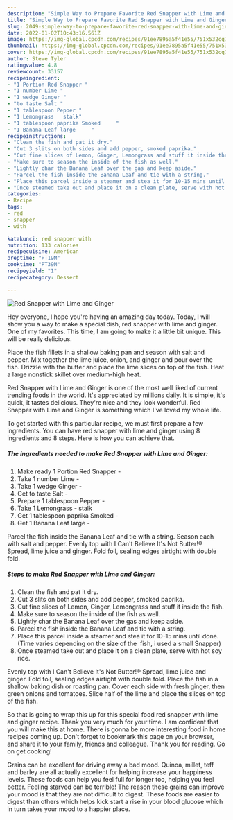 ```yaml
---
description: "Simple Way to Prepare Favorite Red Snapper with Lime and Ginger"
title: "Simple Way to Prepare Favorite Red Snapper with Lime and Ginger"
slug: 2049-simple-way-to-prepare-favorite-red-snapper-with-lime-and-ginger
date: 2022-01-02T10:43:16.561Z
image: https://img-global.cpcdn.com/recipes/91ee7895a5f41e55/751x532cq70/red-snapper-with-lime-and-ginger-recipe-main-photo.jpg
thumbnail: https://img-global.cpcdn.com/recipes/91ee7895a5f41e55/751x532cq70/red-snapper-with-lime-and-ginger-recipe-main-photo.jpg
cover: https://img-global.cpcdn.com/recipes/91ee7895a5f41e55/751x532cq70/red-snapper-with-lime-and-ginger-recipe-main-photo.jpg
author: Steve Tyler
ratingvalue: 4.8
reviewcount: 33157
recipeingredient:
- "1 Portion Red Snapper "
- "1 number Lime "
- "1 wedge Ginger "
- "to taste Salt "
- "1 tablespoon Pepper "
- "1 Lemongrass   stalk"
- "1 tablespoon paprika Smoked     "
- "1 Banana Leaf large     "
recipeinstructions:
- "Clean the fish and pat it dry."
- "Cut 3 slits on both sides and add pepper, smoked paprika."
- "Cut fine slices of Lemon, Ginger, Lemongrass and stuff it inside the fish."
- "Make sure to season the inside of the fish as well."
- "Lightly char the Banana Leaf over the gas and keep aside."
- "Parcel the fish inside the Banana Leaf and tie with a string."
- "Place this parcel inside a steamer and stea it for 10-15 mins until done. (Time varies depending on the size of the  fish, i used a small Snapper)"
- "Once steamed take out and place it on a clean plate, serve with hot soy rice."
categories:
- Recipe
tags:
- red
- snapper
- with

katakunci: red snapper with 
nutrition: 133 calories
recipecuisine: American
preptime: "PT19M"
cooktime: "PT39M"
recipeyield: "1"
recipecategory: Dessert

---
```



![Red Snapper with Lime and Ginger](https://img-global.cpcdn.com/recipes/91ee7895a5f41e55/751x532cq70/red-snapper-with-lime-and-ginger-recipe-main-photo.jpg)

Hey everyone, I hope you're having an amazing day today. Today, I will show you a way to make a special dish, red snapper with lime and ginger. One of my favorites. This time, I am going to make it a little bit unique. This will be really delicious.

Place the fish fillets in a shallow baking pan and season with salt and pepper. Mix together the lime juice, onion, and ginger and pour over the fish. Drizzle with the butter and place the lime slices on top of the fish. Heat a large nonstick skillet over medium-high heat.

Red Snapper with Lime and Ginger is one of the most well liked of current trending foods in the world. It's appreciated by millions daily. It is simple, it's quick, it tastes delicious. They're nice and they look wonderful. Red Snapper with Lime and Ginger is something which I've loved my whole life.


To get started with this particular recipe, we must first prepare a few ingredients. You can have red snapper with lime and ginger using 8 ingredients and 8 steps. Here is how you can achieve that.

<!--inarticleads1-->

##### The ingredients needed to make Red Snapper with Lime and Ginger:

1. Make ready 1 Portion Red Snapper -
1. Take 1 number Lime -
1. Take 1 wedge Ginger -
1. Get to taste Salt -
1. Prepare 1 tablespoon Pepper -
1. Take 1 Lemongrass -  stalk
1. Get 1 tablespoon paprika Smoked     -
1. Get 1 Banana Leaf large     -


Parcel the fish inside the Banana Leaf and tie with a string. Season each with salt and pepper. Evenly top with I Can&#39;t Believe It&#39;s Not Butter!® Spread, lime juice and ginger. Fold foil, sealing edges airtight with double fold. 

<!--inarticleads2-->

##### Steps to make Red Snapper with Lime and Ginger:

1. Clean the fish and pat it dry.
1. Cut 3 slits on both sides and add pepper, smoked paprika.
1. Cut fine slices of Lemon, Ginger, Lemongrass and stuff it inside the fish.
1. Make sure to season the inside of the fish as well.
1. Lightly char the Banana Leaf over the gas and keep aside.
1. Parcel the fish inside the Banana Leaf and tie with a string.
1. Place this parcel inside a steamer and stea it for 10-15 mins until done. (Time varies depending on the size of the  fish, i used a small Snapper)
1. Once steamed take out and place it on a clean plate, serve with hot soy rice.


Evenly top with I Can&#39;t Believe It&#39;s Not Butter!® Spread, lime juice and ginger. Fold foil, sealing edges airtight with double fold. Place the fish in a shallow baking dish or roasting pan. Cover each side with fresh ginger, then green onions and tomatoes. Slice half of the lime and place the slices on top of the fish. 

So that is going to wrap this up for this special food red snapper with lime and ginger recipe. Thank you very much for your time. I am confident that you will make this at home. There is gonna be more interesting food in home recipes coming up. Don't forget to bookmark this page on your browser, and share it to your family, friends and colleague. Thank you for reading. Go on get cooking!

Grains can be excellent for driving away a bad mood. Quinoa, millet, teff and barley are all actually excellent for helping increase your happiness levels. These foods can help you feel full for longer too, helping you feel better. Feeling starved can be terrible! The reason these grains can improve your mood is that they are not difficult to digest. These foods are easier to digest than others which helps kick start a rise in your blood glucose which in turn takes your mood to a happier place.

